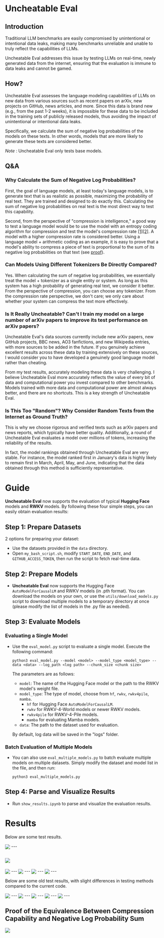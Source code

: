 # Uncheatable Eval

## Introduction
Traditional LLM benchmarks are easily compromised by unintentional or intentional data leaks, 
making many benchmarks unreliable and unable to truly reflect the capabilities of LLMs. 

Uncheatable Eval addresses this issue by testing LLMs on real-time, newly generated data from the internet, 
ensuring that the evaluation is immune to data leaks and cannot be gamed.

## How?
Uncheatable Eval assesses the language modeling capabilities of LLMs on new data from various sources such as recent papers on arXiv, new projects on GitHub, news articles, and more. Since this data is brand new (e.g., from the past 1-2 weeks), it is impossible for these data to be included in the training sets of publicly released models, thus avoiding the impact of unintentional or intentional data leaks.

Specifically, we calculate the sum of negative log probabilities of the models on these texts. In other words, models that are more likely to generate these texts are considered better.

*Note* : Uncheatable Eval only tests base models.

## Q&A
### Why Calculate the Sum of Negative Log Probabilities?
First, the goal of language models, at least today's language models, is to generate text that is as realistic as possible, maximizing the probability of real text. They are trained and designed to do exactly this. Calculating the sum of negative log probabilities on real text is the most direct way to test this capability.

Second, from the perspective of "compression is intelligence," a good way to test a language model would be to use the model with an entropy coding algorithm for compression and test the model's compression rate [[1]](https://arxiv.org/abs/2309.10668)[[2]](https://arxiv.org/abs/2402.00861). A model with a higher compression rate is considered better. Using a language model + arithmetic coding as an example, it is easy to prove that a model's ability to compress a piece of text is proportional to the sum of its negative log probabilities on that text (see [proof](#proof-of-the-equivalence-between-compression-capability-and-negative-log-probability-sum)).

### Can Models Using Different Tokenizers Be Directly Compared?
Yes. When calculating the sum of negative log probabilities, we essentially treat the model + tokenizer as a single entity or system. As long as this system has a high probability of generating real text, we consider it better. From the perspective of compression, you can choose any tokenizer. From the compression rate perspective, we don't care; we only care about whether your system can compress the text more effectively.

### Is It Really Uncheatable? Can't I train my model on a large number of arXiv papers to improve its test performance on arXiv papers?
Uncheatable Eval's data sources currently include new arXiv papers, new GitHub projects, BBC news, AO3 fanfictions, and new Wikipedia entries, with more sources to be added in the future. If you genuinely achieve excellent results across these data by training extensively on these sources, I would consider you to have developed a genuinely good language model rather than cheating.

From my test results, accurately modeling these data is very challenging. I believe Uncheatable Eval more accurately reflects the value of every bit of data and computational power you invest compared to other benchmarks. Models trained with more data and computational power are almost always better, and there are no shortcuts. This is a key strength of Uncheatable Eval.

### Is This Too "Random"? Why Consider Random Texts from the Internet as Ground Truth?
This is why we choose rigorous and verified texts such as arXiv papers and news reports, which typically have better quality. Additionally, a round of Uncheatable Eval evaluates a model over millions of tokens, increasing the reliability of the results.

In fact, the model rankings obtained through Uncheatable Eval are very stable. For instance, the model ranked first in January's data is highly likely to remain first in March, April, May, and June, indicating that the data obtained through this method is sufficiently representative.

# Guide

**Uncheatable Eval** now supports the evaluation of typical **Hugging Face** models and **RWKV** models. By following these four simple steps, you can easily obtain evaluation results:

## Step 1: Prepare Datasets

2 options for preparing your dataset:

- Use the datasets provided in the `data` directory.
- Open `my_bash_script.sh`, modify `START_DATE`, `END_DATE`, and `GITHUB_ACCESS_TOKEN`, then run the script to fetch real-time data.

## Step 2: Prepare Models

- **Uncheatable Eval** now supports the Hugging Face `AutoModelForCausalLM` and RWKV models (in .pth format). You can download the models on your own, or use the `utils/download_models.py` script to download multiple models to a temporary directory at once (please modify the list of models in the .py file as needed). 

## Step 3: Evaluate Models

### Evaluating a Single Model

- Use the `eval_model.py` script to evaluate a single model. Execute the following command:

  ```
  python3 eval_model.py --model <model> --model_type <model_type> --data <data> --log_path <log path> --chunk_size <chunk size>
  ```

  The parameters are as follows:

  - `model`: The name of the Hugging Face model or the path to the RWKV model's weight file.
  - `model_type`: The type of model, choose from `hf`, `rwkv`, `rwkv4pile`, `mamba`.
      - `hf` for Hugging Face `AutoModelForCausalLM`.
      - `rwkv` for RWKV-4-World models or newer RWKV models.
      - `rwkv4pile` for RWKV-4-Pile models.
      - `mamba` for evaluating Mamba models.
  - `data`: The path to the dataset used for evaluation.
  
  By default, log data will be saved in the "logs" folder.

### Batch Evaluation of Multiple Models

- You can also use `eval_multiple_models.py` to batch evaluate multiple models on multiple datasets. Simply modify the dataset and model list in the file, and then run:

  ```
  python3 eval_multiple_models.py
  ```

## Step 4: Parse and Visualize Results

- Run `show_results.ipynb` to parse and visualize the evaluation results.

# Results

Below are some test results.

<img align="center" src="assets/7b_20240514.png">
---

[//]: # (<img align="center" src="assets/1b_radar.png" width="750">)

[//]: # (---)
<img align="center" src="assets/1b_240329.png">
---
<img align="center" src="assets/1b_github_240407.png">
---
<img align="center" src="assets/3b_240302_bbc.png">
---
<img align="center" src="assets/3b_240302_cs.png">
---
<img align="center" src="assets/3b_240302_physics.png">
---

Below are some old test results, with slight differences in testing methods compared to the current code.

<img align="center" src="assets/1b_data_24-02-11_cs.png">
---
<img align="center" src="assets/1b_data_24-02-11_physics.png">
---
<img align="center" src="assets/1b_data_24-02-11_bbc.png">
---
<img align="center" src="assets/7b_data_24-02-01.png">
---
<img align="center" src="assets/7b_data_24-02-01_2.png">
---

## Proof of the Equivalence Between Compression Capability and Negative Log Probability Sum

<img align="center" src="assets/proof_1.png">